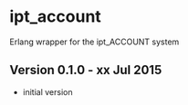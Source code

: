 ipt_account
===========

Erlang wrapper for the ipt_ACCOUNT system

Version 0.1.0 - xx Jul 2015
---------------------------

* initial version

